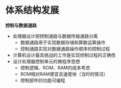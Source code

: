 # 体系结构发展


**控制与数据通路**

- 处理器设计把控制通路与数据传输通路分离
  - 数据通路用于实现数据存储和算数运算操作
  - 控制通路实现对数据通路操作顺序的控制过程
- 计算机设计最具挑战的工作是实现控制过程的正确性
- 设计处理器控制单元的微程序思想
  - 控制逻辑、ROM、RAM的成本考虑
  - ROM相对RAM便宜且速度快（当时的情况）
  - 控制部件的功能可编程